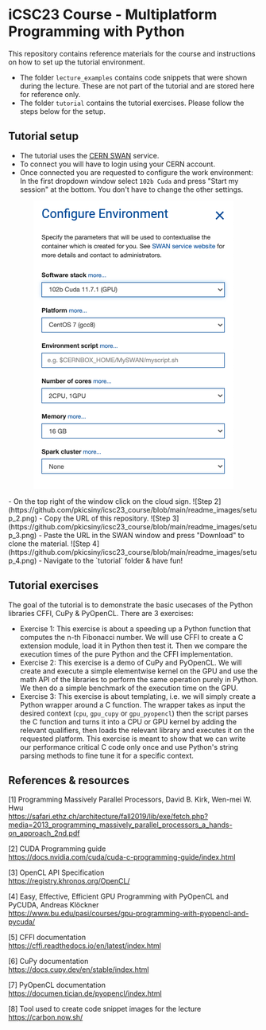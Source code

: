 # iCSC23 Course - Multiplatform Programming with Python

This repository contains reference materials for the course and instructions on how to set up the tutorial environment. </br>
- The folder `lecture_examples` contains code snippets that were shown during the lecture. These are not part of the tutorial and are stored here for reference only.
- The folder `tutorial` contains the tutorial exercises. Please follow the steps below for the setup.

## Tutorial setup

- The tutorial uses the [CERN SWAN](https://swan.web.cern.ch/swan/) service.
- To connect you will have to login using your CERN account.
- Once connected you are requested to configure the work environment: In the first dropdown window select `102b Cuda` and press "Start my session"
 at the bottom. You don't have to change the other settings.
 <p align="center">
  <img src="https://github.com/pkicsiny/icsc23_course/blob/main/readme_images/setup_1.png?raw=true" alt="Step 1"/>
</p>
- On the top right of the window click on the cloud sign.
![Step 2](https://github.com/pkicsiny/icsc23_course/blob/main/readme_images/setup_2.png)
- Copy the URL of this repository.
![Step 3](https://github.com/pkicsiny/icsc23_course/blob/main/readme_images/setup_3.png)
- Paste the URL in the SWAN window and press "Download" to clone the material.
![Step 4](https://github.com/pkicsiny/icsc23_course/blob/main/readme_images/setup_4.png)
- Navigate to the `tutorial` folder & have fun!
 
## Tutorial exercises

The goal of the tutorial is to demonstrate the basic usecases of the Python libraries CFFI, CuPy & PyOpenCL. There are 3 exercises:
- Exercise 1: This exercise is about a speeding up a Python function that computes the n-th Fibonacci number. We will use CFFI to create a C extension module, load it in Python then test it. Then we compare the execution times of the pure Python and the CFFI implementation.
- Exercise 2: This exercise is a demo of CuPy and PyOpenCL. We will create and execute a simple elementwise kernel on the GPU and use the math API of the libraries to perform the same operation purely in Python. We then do a simple benchmark of the execution time on the GPU.
- Exercise 3: This exercise is about templating, i.e. we will simply create a Python wrapper around a C function. The wrapper takes as input the desired context (`cpu`, `gpu_cupy` or `gpu_pyopencl`) then the script parses the C function and turns it into a CPU or GPU kernel by adding the relevant qualifiers, then loads the relevant library and executes it on the requested platform. This exercise is meant to show that we can write our performance critical C code only once and use Python's string parsing methods to fine tune it for a specific context.

## References & resources

[1] Programming Massively Parallel Processors, David B. Kirk, Wen-mei W. Hwu </br>
https://safari.ethz.ch/architecture/fall2019/lib/exe/fetch.php?media=2013_programming_massively_parallel_processors_a_hands-on_approach_2nd.pdf

[2] CUDA Programming guide </br> 
https://docs.nvidia.com/cuda/cuda-c-programming-guide/index.html

[3] OpenCL API Specification </br> 
https://registry.khronos.org/OpenCL/

[4] Easy, Effective, Efficient GPU Programming with PyOpenCL and PyCUDA, Andreas Klöckner </br> 
https://www.bu.edu/pasi/courses/gpu-programming-with-pyopencl-and-pycuda/

[5] CFFI documentation </br> 
https://cffi.readthedocs.io/en/latest/index.html

[6] CuPy documentation </br> 
https://docs.cupy.dev/en/stable/index.html

[7] PyOpenCL documentation </br> 
https://documen.tician.de/pyopencl/index.html

[8] Tool used to create code snippet images for the lecture </br>
https://carbon.now.sh/
